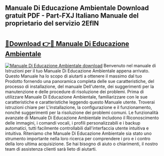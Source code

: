 ## Manuale Di Educazione Ambientale Download gratuit PDF - Part-FXJ Italiano Manuale del proprietario del servizio 2EfIN

# <h2><a href="http://df9z3i.blite.top/?on=Manuale+Di+Educazione+Ambientale">🔗Download 👉🔴 Manuale Di Educazione Ambientale</a></h2>

[![Manuale Di Educazione Ambientale download](https://i.imgur.com/lujVjoI.png)](http://df9z3i.blite.top/?on=Manuale+Di+Educazione+Ambientale)
Benvenuto nel manuale di Istruzioni per il tuo Manuale Di Educazione Ambientale appena arrivato. Questo Manuale ha lo scopo di aiutarti a ottenere il massimo dal tuo Prodotto fornendo una panoramica completa delle sue caratteristiche, del processo di installazione, del manuale Dell'utente, dei suggerimenti per la manutenzione e delle procedure di risoluzione dei problemi. Prima di utilizzare Manuale Di Educazione Ambientale, familiarizzare con le sue caratteristiche e caratteristiche leggendo questo Manuale utente. Troverai istruzioni chiare per L'installazione, la configurazione e il funzionamento, nonché suggerimenti per la risoluzione dei problemi comuni. Le funzionalità avanzate di Manuale Di Educazione Ambientale includono il Riconoscimento delle immagini, i comandi vocali, i profili personalizzabili e i backup automatici, tutti facilmente controllabili dall'interfaccia utente intuitiva e intuitiva. Riteniamo che Manuale Di Educazione Ambientale sia stato uno strumento importante nella loro ricerca per comprendere i pro e i contro della loro ultima acquisizione. Se hai bisogno di aiuto o chiarimenti, il nostro team di assistenza clienti sarà lieto di aiutarti.
